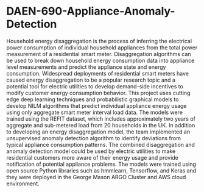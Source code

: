 # DAEN-690-Appliance-Anomaly-Detection

Household energy disaggregation is the process of inferring the electrical power consumption of individual household appliances from the total power measurement of a residential smart meter. Disaggregation algorithms can be used to break down household energy consumption data into appliance level measurements and predict the appliance state and energy consumption. Widespread deployments of residential smart meters have caused energy disaggregation to be a popular research topic and a potential tool for electric utilities to develop demand-side incentives to modify customer energy consumption behavior. This project uses cutting edge deep learning techniques and probabilistic graphical models to develop NILM algorithms that predict individual appliance energy usage using only aggregate smart meter interval load data. The models were trained using the REFIT dataset, which includes approximately two years of aggregate and sub-metered load from 20 households in the UK. In addition to developing an energy disaggregation model, the team implemented an unsupervised anomaly detection algorithm to identify deviations from typical appliance consumption patterns. The combined disaggregation and anomaly detection model could be used by electric utilities to make residential customers more aware of their energy usage and provide notification of potential appliance problems. The models were trained using open source Python libraries such as hmmlearn, Tensorflow, and Keras and they were deployed in the George Mason ARGO Cluster and AWS cloud environment.
